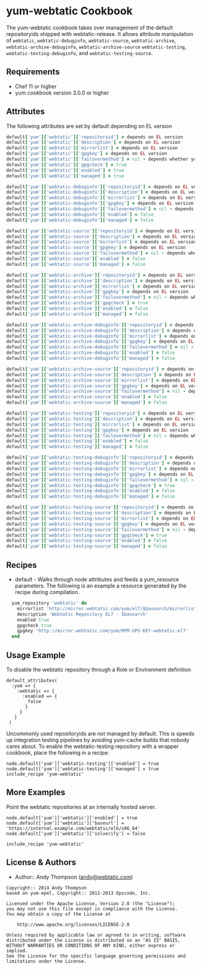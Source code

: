 yum-webtatic Cookbook
============

The yum-webtatic cookbook takes over management of the default
repositoryids shipped with webtatic-release. It allows attribute
manipulation of `webtatic`, `webtatic-debuginfo`, `webtatic-source`,
`webtatic-archive`, `webtatic-archive-debuginfo`, `webtatic-archive-source`
`webtatic-testing`, `webtatic-testing-debuginfo`, and `webtatic-testing-source`.

Requirements
------------
* Chef 11 or higher
* yum cookbook version 3.0.0 or higher

Attributes
----------
The following attributes are set by default depending on EL version

``` ruby
default['yum']['webtatic']['repositoryid'] = depends on EL version
default['yum']['webtatic']['description'] = depends on EL version
default['yum']['webtatic']['mirrorlist'] = depends on EL version
default['yum']['webtatic']['gpgkey'] = depends on EL version
default['yum']['webtatic']['failovermethod'] = nil - depends whether yum fastest mirrors plugin is installed
default['yum']['webtatic']['gpgcheck'] = true
default['yum']['webtatic']['enabled'] = true
default['yum']['webtatic']['managed'] = true
```

``` ruby
default['yum']['webtatic-debuginfo']['repositoryid'] = depends on EL version
default['yum']['webtatic-debuginfo']['description'] = depends on EL version
default['yum']['webtatic-debuginfo']['mirrorlist'] = depends on EL version
default['yum']['webtatic-debuginfo']['gpgkey'] = depends on EL version
default['yum']['webtatic-debuginfo']['failovermethod'] = nil - depends whether yum fastest mirrors plugin is installeddefault['yum']['webtatic-debuginfo']['gpgcheck'] = true
default['yum']['webtatic-debuginfo']['enabled'] = false
default['yum']['webtatic-debuginfo']['managed'] = false
```

``` ruby
default['yum']['webtatic-source']['repositoryid'] = depends on EL version
default['yum']['webtatic-source']['description'] = depends on EL version
default['yum']['webtatic-source']['mirrorlist'] = depends on EL version
default['yum']['webtatic-source']['gpgkey'] = depends on EL version
default['yum']['webtatic-source']['failovermethod'] = nil - depends whether yum fastest mirrors plugin is installeddefault['yum']['webtatic-source']['gpgcheck'] = true
default['yum']['webtatic-source']['enabled'] = false
default['yum']['webtatic-source']['managed'] = false
```
``` ruby
default['yum']['webtatic-archive']['repositoryid'] = depends on EL version
default['yum']['webtatic-archive']['description'] = depends on EL version
default['yum']['webtatic-archive']['mirrorlist'] = depends on EL version
default['yum']['webtatic-archive']['gpgkey'] = depends on EL version
default['yum']['webtatic-archive']['failovermethod'] = nil - depends whether yum fastest mirrors plugin is installed
default['yum']['webtatic-archive']['gpgcheck'] = true
default['yum']['webtatic-archive']['enabled'] = false
default['yum']['webtatic-archive']['managed'] = false
```

``` ruby
default['yum']['webtatic-archive-debuginfo']['repositoryid'] = depends on EL version
default['yum']['webtatic-archive-debuginfo']['description'] = depends on EL version
default['yum']['webtatic-archive-debuginfo']['mirrorlist'] = depends on EL version
default['yum']['webtatic-archive-debuginfo']['gpgkey'] = depends on EL version
default['yum']['webtatic-archive-debuginfo']['failovermethod'] = nil - depends whether yum fastest mirrors plugin is installeddefault['yum']['webtatic-debuginfo']['gpgcheck'] = true
default['yum']['webtatic-archive-debuginfo']['enabled'] = false
default['yum']['webtatic-archive-debuginfo']['managed'] = false
```

``` ruby
default['yum']['webtatic-archive-source']['repositoryid'] = depends on EL version
default['yum']['webtatic-archive-source']['description'] = depends on EL version
default['yum']['webtatic-archive-source']['mirrorlist'] = depends on EL version
default['yum']['webtatic-archive-source']['gpgkey'] = depends on EL version
default['yum']['webtatic-archive-source']['failovermethod'] = nil - depends whether yum fastest mirrors plugin is installeddefault['yum']['webtatic-source']['gpgcheck'] = true
default['yum']['webtatic-archive-source']['enabled'] = false
default['yum']['webtatic-archive-source']['managed'] = false
```

``` ruby
default['yum']['webtatic-testing']['repositoryid'] = depends on EL version
default['yum']['webtatic-testing']['description'] = depends on EL version
default['yum']['webtatic-testing']['mirrorlist'] = depends on EL version
default['yum']['webtatic-testing']['gpgkey'] = depends on EL version
default['yum']['webtatic-testing']['failovermethod'] = nil - depends whether yum fastest mirrors plugin is installeddefault['yum']['webtatic-testing']['gpgcheck'] = true
default['yum']['webtatic-testing']['enabled'] = false
default['yum']['webtatic-testing']['managed'] = false
```

``` ruby
default['yum']['webtatic-testing-debuginfo']['repositoryid'] = depends on EL version
default['yum']['webtatic-testing-debuginfo']['description'] = depends on EL version
default['yum']['webtatic-testing-debuginfo']['mirrorlist'] = depends on EL version
default['yum']['webtatic-testing-debuginfo']['gpgkey'] = depends on EL version
default['yum']['webtatic-testing-debuginfo']['failovermethod'] = nil - depends whether yum fastest mirrors plugin is installed
default['yum']['webtatic-testing-debuginfo']['gpgcheck'] = true
default['yum']['webtatic-testing-debuginfo']['enabled'] = false
default['yum']['webtatic-testing-debuginfo']['managed'] = false
```

``` ruby
default['yum']['webtatic-testing-source']['repositoryid'] = depends on EL version
default['yum']['webtatic-testing-source']['description'] = depends on EL version
default['yum']['webtatic-testing-source']['mirrorlist'] = depends on EL version
default['yum']['webtatic-testing-source']['gpgkey'] = depends on EL version
default['yum']['webtatic-testing-source']['failovermethod'] = nil - depends whether yum fastest mirrors plugin is installed
default['yum']['webtatic-testing-source']['gpgcheck'] = true
default['yum']['webtatic-testing-source']['enabled'] = false
default['yum']['webtatic-testing-source']['managed'] = false
```

Recipes
-------
* default - Walks through node attributes and feeds a yum_resource
  parameters. The following is an example a resource generated by the
  recipe during compilation.

```ruby
  yum_repository 'webtatic' do
    mirrorlist 'http://mirror.webtatic.com/yum/el7/$basearch/mirrorlist'
    description 'Webtatic Repository EL7 - $basearch'
    enabled true
    gpgcheck true
    gpgkey 'http://mirror.webtatic.com/yum/RPM-GPG-KEY-webtatic-el7'
  end
```

Usage Example
-------------
To disable the webtatic repository through a Role or Environment definition

```
default_attributes(
  :yum => {
    :webtatic => {
      :enabled => {
        false
       }
     }
   }
 )
```

Uncommonly used repositoryids are not managed by default. This is
speeds up integration testing pipelines by avoiding yum-cache builds
that nobody cares about. To enable the webtatic-testing repository with a
wrapper cookbook, place the following in a recipe:

```
node.default['yum']['webtatic-testing']['enabled'] = true
node.default['yum']['webtatic-testing']['managed'] = true
include_recipe 'yum-webtatic'
```

More Examples
-------------
Point the webtatic repositories at an internally hosted server.

```
node.default['yum']['webtatic']['enabled'] = true
node.default['yum']['webtatic']['baseurl'] = 'https://internal.example.com/webtatic/el6/x86_64'
node.default['yum']['webtatic']['sslverify'] = false

include_recipe 'yum-webtatic'
```

License & Authors
-----------------
- Author:: Andy Thompson (<andy@webtatic.com>)

```text
Copyright:: 2014 Andy Thompson
based on yum-epel, Copyright:: 2011-2013 Opscode, Inc.

Licensed under the Apache License, Version 2.0 (the "License");
you may not use this file except in compliance with the License.
You may obtain a copy of the License at

    http://www.apache.org/licenses/LICENSE-2.0

Unless required by applicable law or agreed to in writing, software
distributed under the License is distributed on an "AS IS" BASIS,
WITHOUT WARRANTIES OR CONDITIONS OF ANY KIND, either express or implied.
See the License for the specific language governing permissions and
limitations under the License.
```